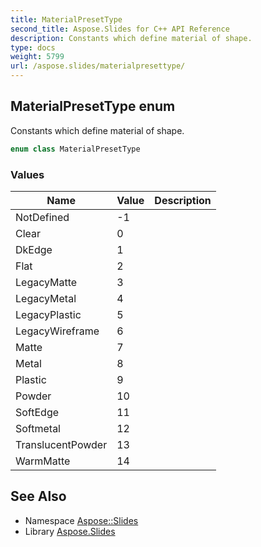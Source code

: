 ```yaml
---
title: MaterialPresetType
second_title: Aspose.Slides for C++ API Reference
description: Constants which define material of shape.
type: docs
weight: 5799
url: /aspose.slides/materialpresettype/
---
```

## MaterialPresetType enum


Constants which define material of shape.

```cpp
enum class MaterialPresetType
```

### Values

| Name | Value | Description |
| --- | --- | --- |
| NotDefined | -1 |  |
| Clear | 0 |  |
| DkEdge | 1 |  |
| Flat | 2 |  |
| LegacyMatte | 3 |  |
| LegacyMetal | 4 |  |
| LegacyPlastic | 5 |  |
| LegacyWireframe | 6 |  |
| Matte | 7 |  |
| Metal | 8 |  |
| Plastic | 9 |  |
| Powder | 10 |  |
| SoftEdge | 11 |  |
| Softmetal | 12 |  |
| TranslucentPowder | 13 |  |
| WarmMatte | 14 |  |

## See Also

* Namespace [Aspose::Slides](../)
* Library [Aspose.Slides](../../)
